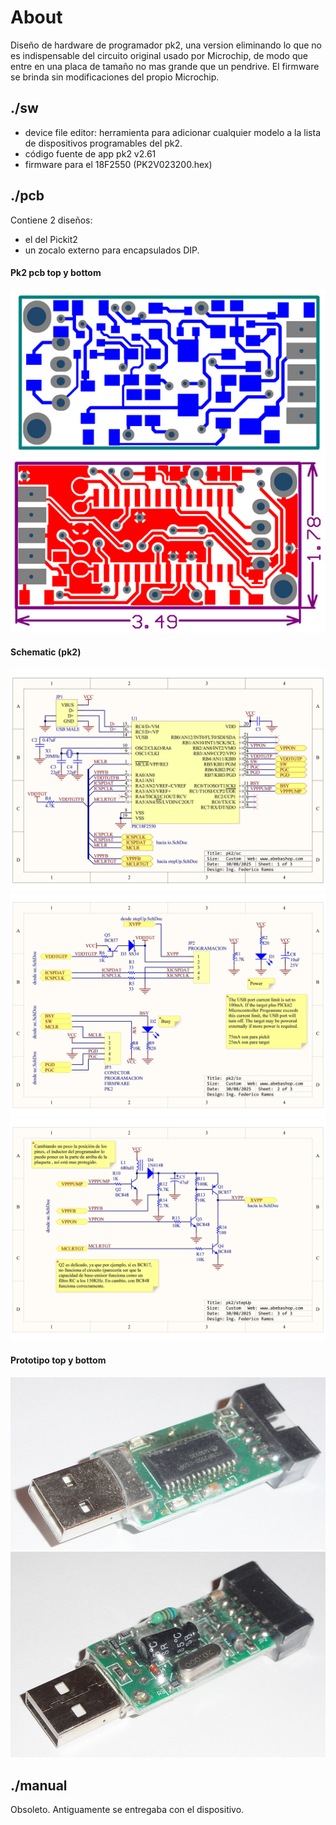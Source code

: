# About
Diseño de hardware de programador pk2, una version eliminando lo que no es indispensable del circuito original usado por Microchip, de modo que entre en una placa de tamaño no mas grande que un pendrive. El firmware se brinda sin modificaciones del propio Microchip.

## ./sw
- device file editor: herramienta para adicionar cualquier modelo a la lista de dispositivos programables del pk2.
- código fuente de app pk2 v2.61
- firmware para el 18F2550 (PK2V023200.hex)

## ./pcb
Contiene 2 diseños:
- el del Pickit2
- un zocalo externo para encapsulados DIP.

#### Pk2 pcb top y bottom
![alt text](https://raw.githubusercontent.com/federicogramos/pk2/master/pcb/pk2/otherFiles/pcb_bot.jpg)
![alt text](https://raw.githubusercontent.com/federicogramos/pk2/master/pcb/pk2/otherFiles/pcb_top.jpg)

#### Schematic (pk2)
![alt text](https://raw.githubusercontent.com/federicogramos/pk2/master/pcb/pk2/otherFiles/sch_uc.jpg)
![alt text](https://raw.githubusercontent.com/federicogramos/pk2/master/pcb/pk2/otherFiles/sch_io.jpg)
![alt text](https://raw.githubusercontent.com/federicogramos/pk2/master/pcb/pk2/otherFiles/sch_stepUp.jpg)

#### Prototipo top y bottom
![alt text](https://raw.githubusercontent.com/federicogramos/pk2/master/pcb/pk2/otherFiles/prototipo_top.jpg)
![alt text](https://raw.githubusercontent.com/federicogramos/pk2/master/pcb/pk2/otherFiles/prototipo_bot.jpg)

## ./manual
Obsoleto. Antiguamente se entregaba con el dispositivo.
